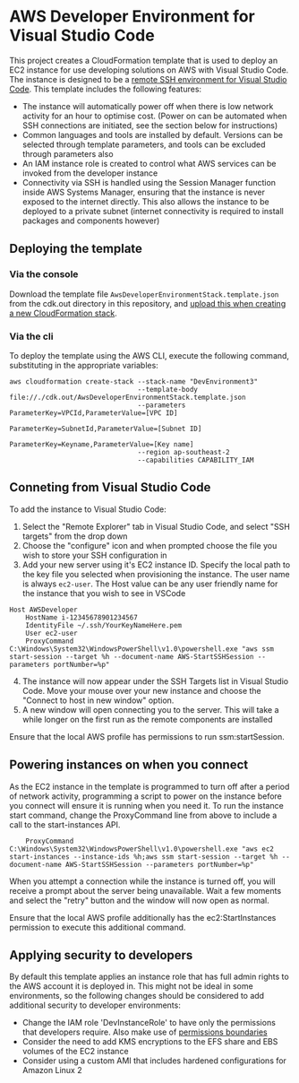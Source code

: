 # AWS Developer Environment for Visual Studio Code

This project creates a CloudFormation template that is used to deploy an EC2 instance for use
developing solutions on AWS with Visual Studio Code. The instance is designed to be a [remote
SSH environment for Visual Studio Code](https://code.visualstudio.com/docs/remote/ssh). This
template includes the following features:

 * The instance will automatically power off when there is low network activity for an hour
   to optimise cost. (Power on can be automated when SSH connections are initiated, see the
   section below for instructions)
 * Common languages and tools are installed by default. Versions can be selected through
   template parameters, and tools can be excluded through parameters also
 * An IAM instance role is created to control what AWS services can be invoked from the
   developer instance
 * Connectivity via SSH is handled using the Session Manager function inside AWS Systems
   Manager, ensuring that the instance is never exposed to the internet directly. This also
   allows the instance to be deployed to a private subnet (internet connectivity is required
   to install packages and components however)

## Deploying the template

### Via the console

Download the template file `AwsDeveloperEnvironmentStack.template.json` from the cdk.out
directory in this repository, and [upload this when creating a new CloudFormation
stack](https://docs.aws.amazon.com/AWSCloudFormation/latest/UserGuide/cfn-console-create-stack.html). 

### Via the cli

To deploy the template using the AWS CLI, execute the following command, substituting in the
appropriate variables:

```
aws cloudformation create-stack --stack-name "DevEnvironment3" 
                                --template-body file://./cdk.out/AwsDeveloperEnvironmentStack.template.json 
                                --parameters ParameterKey=VPCId,ParameterValue=[VPC ID] 
                                             ParameterKey=SubnetId,ParameterValue=[Subnet ID] 
                                             ParameterKey=Keyname,ParameterValue=[Key name] 
                                --region ap-southeast-2
                                --capabilities CAPABILITY_IAM
```

## Conneting from Visual Studio Code

To add the instance to Visual Studio Code:

1. Select the "Remote Explorer" tab in Visual Studio Code, and select "SSH targets" from the
   drop down
2. Choose the "configure" icon and when prompted choose the file you wish to store your SSH
   configuration in
3. Add your new server using it's EC2 instance ID. Specify the local path to the key file you
   selected when provisioning the instance. The user name is always `ec2-user`. The Host value
   can be any user friendly name for the instance that you wish to see in VSCode
```
Host AWSDeveloper
    HostName i-12345678901234567
    IdentityFile ~/.ssh/YourKeyNameHere.pem
    User ec2-user
    ProxyCommand C:\Windows\System32\WindowsPowerShell\v1.0\powershell.exe "aws ssm start-session --target %h --document-name AWS-StartSSHSession --parameters portNumber=%p"
```
4. The instance will now appear under the SSH Targets list in Visual Studio Code. Move your
   mouse over your new instance and choose the "Connect to host in new window" option.
5. A new window will open connecting you to the server. This will take a while longer on the
   first run as the remote components are installed

Ensure that the local AWS profile has permissions to run ssm:startSession. 

## Powering instances on when you connect

As the EC2 instance in the template is programmed to turn off after a period of network activity,
programming a script to power on the instance before you connect will ensure it is running when
you need it. To run the instance start command, change the ProxyCommand line from above to include
a call to the start-instances API.

```
    ProxyCommand C:\Windows\System32\WindowsPowerShell\v1.0\powershell.exe "aws ec2 start-instances --instance-ids %h;aws ssm start-session --target %h --document-name AWS-StartSSHSession --parameters portNumber=%p"
```

When you attempt a connection while the instance is turned off, you will receive a prompt about the
server being unavailable. Wait a few moments and select the "retry" button and the window will now
open as normal. 

Ensure that the local AWS profile additionally has the ec2:StartInstances permission to execute this
additional command.

## Applying security to developers

By default this template applies an instance role that has full admin rights to the AWS account it
is deployed in. This might not be ideal in some environments, so the following changes should be
considered to add additional security to developer environments:

 * Change the IAM role 'DevInstanceRole' to have only the permissions that developers require. Also
   make use of [permissions boundaries](https://docs.aws.amazon.com/IAM/latest/UserGuide/access_policies_boundaries.html)
 * Consider the need to add KMS encryptions to the EFS share and EBS volumes of the EC2 instance
 * Consider using a custom AMI that includes hardened configurations for Amazon Linux 2


